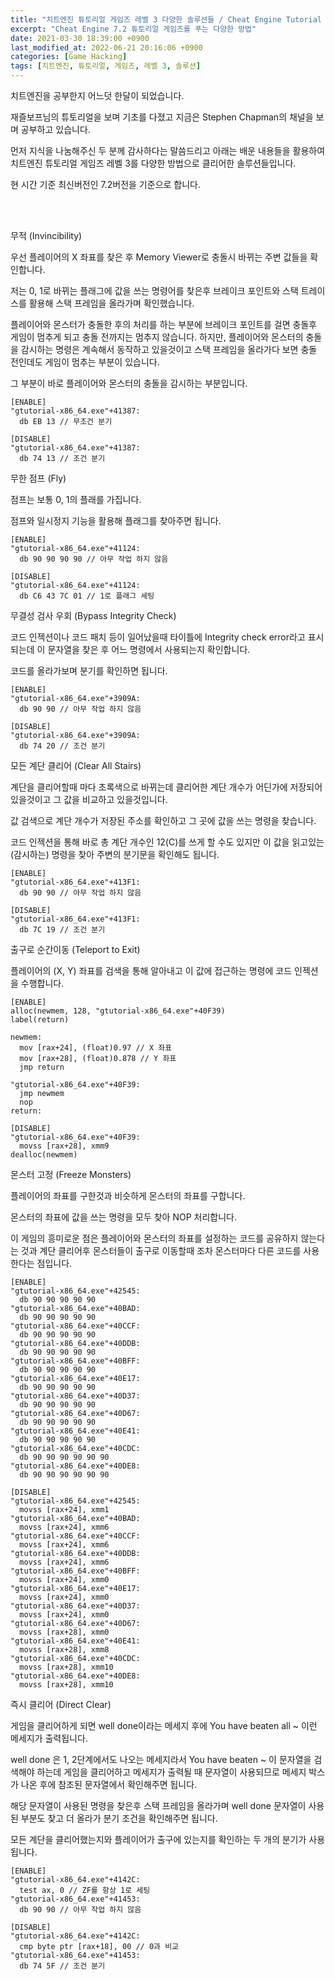 ```yaml
---
title: "치트엔진 튜토리얼 게임즈 레벨 3 다양한 솔루션들 / Cheat Engine Tutorial Games Level 3 various solutions"
excerpt: "Cheat Engine 7.2 튜토리얼 게임즈를 푸는 다양한 방법"
date: 2021-03-30 18:39:00 +0900
last_modified_at: 2022-06-21 20:16:06 +0900
categories: [Game Hacking]
tags: [치트엔진, 튜토리얼, 게임즈, 레벨 3, 솔루션]
---
```

치트엔진을 공부한지 어느덧 한달이 되었습니다.

재즐보프님의 튜토리얼을 보며 기초를 다졌고 지금은 Stephen Chapman의 채널을 보며 공부하고 있습니다.

먼저 지식을 나눔해주신 두 분께 감사하다는 말씀드리고 아래는 배운 내용들을 활용하여 치트엔진 튜토리얼 게임즈 레벨 3를 다양한 방법으로 클리어한 솔루션들입니다.

현 시간 기준 최신버전인 7.2버전을 기준으로 합니다.

<br><br>

무적 (Invincibility)

우선 플레이어의 X 좌표를 찾은 후 Memory Viewer로 충돌시 바뀌는 주변 값들을 확인합니다.

저는 0, 1로 바뀌는 플래그에 값을 쓰는 명령어를 찾은후 브레이크 포인트와 스택 트레이스를 활용해 스택 프레임을 올라가며 확인했습니다.

플레이어와 몬스터가 충돌한 후의 처리를 하는 부분에 브레이크 포인트를 걸면 충돌후 게임이 멈추게 되고 충돌 전까지는 멈추지 않습니다. 하지만, 플레이어와 몬스터의 충돌을 감시하는 명령은 계속해서 동작하고 있을것이고 스택 프레임을 올라가다 보면 충돌 전인데도 게임이 멈추는 부분이 있습니다.

그 부분이 바로 플레이어와 몬스터의 충돌을 감시하는 부분입니다.
```
[ENABLE]
"gtutorial-x86_64.exe"+41387:
  db EB 13 // 무조건 분기

[DISABLE]
"gtutorial-x86_64.exe"+41387:
  db 74 13 // 조건 분기
```

무한 점프 (Fly)

점프는 보통 0, 1의 플래를 가집니다.

점프와 일시정지 기능을 활용해 플래그를 찾아주면 됩니다.
```
[ENABLE]
"gtutorial-x86_64.exe"+41124:
  db 90 90 90 90 // 아무 작업 하지 않음

[DISABLE]
"gtutorial-x86_64.exe"+41124:
  db C6 43 7C 01 // 1로 플래그 세팅
```

무결성 검사 우회 (Bypass Integrity Check)

코드 인젝션이나 코드 패치 등이 일어났을때 타이틀에 Integrity check error라고 표시되는데 이 문자열을 찾은 후 어느 명령에서 사용되는지 확인합니다.

코드를 올라가보며 분기를 확인하면 됩니다.
```
[ENABLE]
"gtutorial-x86_64.exe"+3909A:
  db 90 90 // 아무 작업 하지 않음

[DISABLE]
"gtutorial-x86_64.exe"+3909A:
  db 74 20 // 조건 분기
```

모든 계단 클리어 (Clear All Stairs)

계단을 클리어할때 마다 초록색으로 바뀌는데 클리어한 계단 개수가 어딘가에 저장되어 있을것이고 그 값을 비교하고 있을것입니다.

값 검색으로 계단 개수가 저장된 주소를 확인하고 그 곳에 값을 쓰는 명령을 찾습니다.

코드 인젝션을 통해 바로 총 계단 개수인 12(C)를 쓰게 할 수도 있지만 이 값을 읽고있는(감시하는) 명령을 찾아 주변의 분기문을 확인해도 됩니다.
```
[ENABLE]
"gtutorial-x86_64.exe"+413F1:
  db 90 90 // 아무 작업 하지 않음

[DISABLE]
"gtutorial-x86_64.exe"+413F1:
  db 7C 19 // 조건 분기
```

출구로 순간이동 (Teleport to Exit)

플레이어의 (X, Y) 좌표를 검색을 통해 알아내고 이 값에 접근하는 명령에 코드 인젝션을 수행합니다.

```
[ENABLE]
alloc(newmem, 128, "gtutorial-x86_64.exe"+40F39)
label(return)

newmem:
  mov [rax+24], (float)0.97 // X 좌표
  mov [rax+28], (float)0.878 // Y 좌표
  jmp return

"gtutorial-x86_64.exe"+40F39:
  jmp newmem
  nop
return:

[DISABLE]
"gtutorial-x86_64.exe"+40F39:
  movss [rax+28], xmm9
dealloc(newmem)
```

몬스터 고정 (Freeze Monsters)

플레이어의 좌표를 구한것과 비슷하게 몬스터의 좌표를 구합니다.

몬스터의 좌표에 값을 쓰는 명령을 모두 찾아 NOP 처리합니다.

이 게임의 흥미로운 점은 플레이어와 몬스터의 좌표를 설정하는 코드를 공유하지 않는다는 것과 계단 클리어후 몬스터들이 출구로 이동할때 조차 몬스터마다 다른 코드를 사용한다는 점입니다.

```
[ENABLE]
"gtutorial-x86_64.exe"+42545:
  db 90 90 90 90 90
"gtutorial-x86_64.exe"+40BAD:
  db 90 90 90 90 90
"gtutorial-x86_64.exe"+40CCF:
  db 90 90 90 90 90
"gtutorial-x86_64.exe"+40DDB:
  db 90 90 90 90 90
"gtutorial-x86_64.exe"+40BFF:
  db 90 90 90 90 90
"gtutorial-x86_64.exe"+40E17:
  db 90 90 90 90 90
"gtutorial-x86_64.exe"+40D37:
  db 90 90 90 90 90
"gtutorial-x86_64.exe"+40D67:
  db 90 90 90 90 90
"gtutorial-x86_64.exe"+40E41:
  db 90 90 90 90 90
"gtutorial-x86_64.exe"+40CDC:
  db 90 90 90 90 90 90
"gtutorial-x86_64.exe"+40DE8:
  db 90 90 90 90 90 90

[DISABLE]
"gtutorial-x86_64.exe"+42545:
  movss [rax+24], xmm1
"gtutorial-x86_64.exe"+40BAD:
  movss [rax+24], xmm6
"gtutorial-x86_64.exe"+40CCF:
  movss [rax+24], xmm6
"gtutorial-x86_64.exe"+40DDB:
  movss [rax+24], xmm6
"gtutorial-x86_64.exe"+40BFF:
  movss [rax+24], xmm0
"gtutorial-x86_64.exe"+40E17:
  movss [rax+24], xmm0
"gtutorial-x86_64.exe"+40D37:
  movss [rax+24], xmm0
"gtutorial-x86_64.exe"+40D67:
  movss [rax+28], xmm0
"gtutorial-x86_64.exe"+40E41:
  movss [rax+28], xmm8
"gtutorial-x86_64.exe"+40CDC:
  movss [rax+28], xmm10
"gtutorial-x86_64.exe"+40DE8:
  movss [rax+28], xmm10
```

즉시 클리어 (Direct Clear)

게임을 클리어하게 되면 well done이라는 메세지 후에 You have beaten all ~ 이런 메세지가 출력됩니다. 

well done 은 1, 2단계에서도 나오는 메세지라서 You have beaten ~ 이 문자열을 검색해야 하는데 게임을 클리어하고 메세지가 출력될 때 문자열이 사용되므로 메세지 박스가 나온 후에 참조된 문자열에서 확인해주면 됩니다.

해당 문자열이 사용된 명령을 찾은후 스택 프레임을 올라가며 well done 문자열이 사용된 부분도 찾고 더 올라가 분기 조건을 확인해주면 됩니다.

모든 계단을 클리어했는지와 플레이어가 출구에 있는지를 확인하는 두 개의 분기가 사용됩니다.
```
[ENABLE]
"gtutorial-x86_64.exe"+4142C:
  test ax, 0 // ZF를 항상 1로 세팅
"gtutorial-x86_64.exe"+41453:
  db 90 90 // 아무 작업 하지 않음

[DISABLE]
"gtutorial-x86_64.exe"+4142C:
  cmp byte ptr [rax+18], 00 // 0과 비교
"gtutorial-x86_64.exe"+41453:
  db 74 5F // 조건 분기
```
